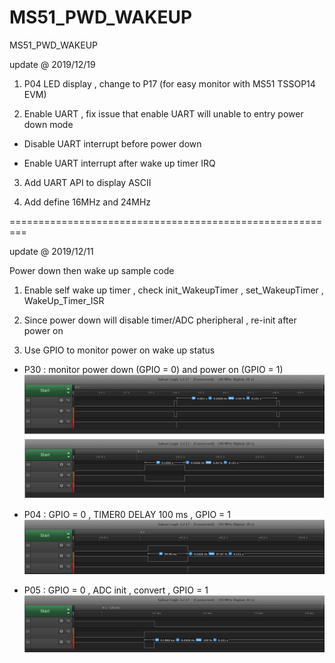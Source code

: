 # MS51_PWD_WAKEUP
 MS51_PWD_WAKEUP

update @ 2019/12/19

1. P04 LED display , change to P17 (for easy monitor with MS51 TSSOP14 EVM)

2. Enable UART , fix issue that enable UART will unable to entry power down mode

- Disable UART interrupt before power down

- Enable UART interrupt after wake up timer IRQ

3. Add UART API to display ASCII

4. Add define 16MHz and 24MHz

=========================================================

update @ 2019/12/11

Power down then wake up sample code

1. Enable self wake up timer , check init_WakeupTimer , set_WakeupTimer , WakeUp_Timer_ISR

2. Since power down will disable timer/ADC pheripheral , re-init after power on

3. Use GPIO to monitor power on wake up status

- P30 : monitor power down (GPIO = 0) and power on (GPIO = 1)
![image](https://github.com/released/MS51_PWD_WAKEUP/blob/master/00_Wake_up.png)

- P04 : GPIO = 0 , TIMER0 DELAY 100 ms , GPIO = 1
![image](https://github.com/released/MS51_PWD_WAKEUP/blob/master/01_Timer0_Delay.png)

- P05 : GPIO = 0 , ADC init , convert , GPIO = 1
![image](https://github.com/released/MS51_PWD_WAKEUP/blob/master/02_ADC_Convert.png)
